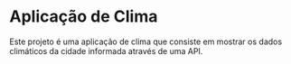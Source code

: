 # Aplicação de Clima
 Este projeto é uma aplicação de clima que consiste em mostrar os dados climáticos da cidade informada através de uma API.
